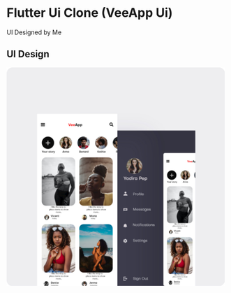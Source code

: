 # Flutter Ui Clone (VeeApp Ui)

UI Designed by Me

## UI Design

<img src="images/Veeapp.jpeg" height="500em" />
